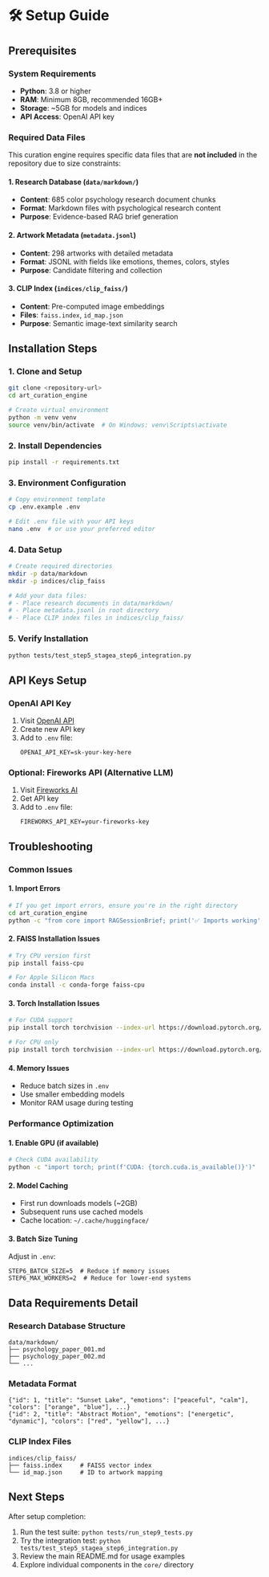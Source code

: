 # 🛠️ Setup Guide

## Prerequisites

### System Requirements
- **Python**: 3.8 or higher
- **RAM**: Minimum 8GB, recommended 16GB+
- **Storage**: ~5GB for models and indices
- **API Access**: OpenAI API key

### Required Data Files
This curation engine requires specific data files that are **not included** in the repository due to size constraints:

#### 1. Research Database (`data/markdown/`)
- **Content**: 685 color psychology research document chunks
- **Format**: Markdown files with psychological research content
- **Purpose**: Evidence-based RAG brief generation

#### 2. Artwork Metadata (`metadata.jsonl`)
- **Content**: 298 artworks with detailed metadata
- **Format**: JSONL with fields like emotions, themes, colors, styles
- **Purpose**: Candidate filtering and collection

#### 3. CLIP Index (`indices/clip_faiss/`)
- **Content**: Pre-computed image embeddings
- **Files**: `faiss.index`, `id_map.json`
- **Purpose**: Semantic image-text similarity search

## Installation Steps

### 1. Clone and Setup
```bash
git clone <repository-url>
cd art_curation_engine

# Create virtual environment
python -m venv venv
source venv/bin/activate  # On Windows: venv\Scripts\activate
```

### 2. Install Dependencies
```bash
pip install -r requirements.txt
```

### 3. Environment Configuration
```bash
# Copy environment template
cp .env.example .env

# Edit .env file with your API keys
nano .env  # or use your preferred editor
```

### 4. Data Setup
```bash
# Create required directories
mkdir -p data/markdown
mkdir -p indices/clip_faiss

# Add your data files:
# - Place research documents in data/markdown/
# - Place metadata.jsonl in root directory
# - Place CLIP index files in indices/clip_faiss/
```

### 5. Verify Installation
```bash
python tests/test_step5_stagea_step6_integration.py
```

## API Keys Setup

### OpenAI API Key
1. Visit [OpenAI API](https://platform.openai.com/api-keys)
2. Create new API key
3. Add to `.env` file:
   ```
   OPENAI_API_KEY=sk-your-key-here
   ```

### Optional: Fireworks API (Alternative LLM)
1. Visit [Fireworks AI](https://fireworks.ai/)
2. Get API key
3. Add to `.env` file:
   ```
   FIREWORKS_API_KEY=your-fireworks-key
   ```

## Troubleshooting

### Common Issues

#### 1. Import Errors
```bash
# If you get import errors, ensure you're in the right directory
cd art_curation_engine
python -c "from core import RAGSessionBrief; print('✅ Imports working')"
```

#### 2. FAISS Installation Issues
```bash
# Try CPU version first
pip install faiss-cpu

# For Apple Silicon Macs
conda install -c conda-forge faiss-cpu
```

#### 3. Torch Installation Issues
```bash
# For CUDA support
pip install torch torchvision --index-url https://download.pytorch.org/whl/cu118

# For CPU only
pip install torch torchvision --index-url https://download.pytorch.org/whl/cpu
```

#### 4. Memory Issues
- Reduce batch sizes in `.env`
- Use smaller embedding models
- Monitor RAM usage during testing

### Performance Optimization

#### 1. Enable GPU (if available)
```bash
# Check CUDA availability
python -c "import torch; print(f'CUDA: {torch.cuda.is_available()}')"
```

#### 2. Model Caching
- First run downloads models (~2GB)
- Subsequent runs use cached models
- Cache location: `~/.cache/huggingface/`

#### 3. Batch Size Tuning
Adjust in `.env`:
```
STEP6_BATCH_SIZE=5  # Reduce if memory issues
STEP6_MAX_WORKERS=2  # Reduce for lower-end systems
```

## Data Requirements Detail

### Research Database Structure
```
data/markdown/
├── psychology_paper_001.md
├── psychology_paper_002.md
└── ...
```

### Metadata Format
```jsonl
{"id": 1, "title": "Sunset Lake", "emotions": ["peaceful", "calm"], "colors": ["orange", "blue"], ...}
{"id": 2, "title": "Abstract Motion", "emotions": ["energetic", "dynamic"], "colors": ["red", "yellow"], ...}
```

### CLIP Index Files
```
indices/clip_faiss/
├── faiss.index     # FAISS vector index
└── id_map.json     # ID to artwork mapping
```

## Next Steps

After setup completion:
1. Run the test suite: `python tests/run_step9_tests.py`
2. Try the integration test: `python tests/test_step5_stagea_step6_integration.py`
3. Review the main README.md for usage examples
4. Explore individual components in the `core/` directory